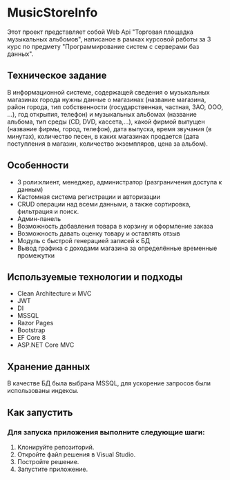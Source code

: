 # MusicStoreInfo
Этот проект представляет собой Web Api "Торговая площадка музыкальных альбомов", написаное в рамках курсовой работы за 3 курс по предмету "Программирование систем с серверами баз данных". 

## Техническое задание
В информационной системе, содержащей сведения о музыкальных магазинах города нужны данные о магазинах (название магазина, район города, тип собственности (государственная, частная, ЗАО, ООО, …), год открытия, телефон) и музыкальных альбомах (название альбома, тип среды (CD, DVD, кассета,…), какой фирмой выпущен (название фирмы, город, телефон), дата выпуска, время звучания (в минутах), количество песен, в каких магазинах продается (дата поступления в магазин, количество экземпляров, цена за альбом). 

## Особенности
- 3 роли:клиент, менеджер, администратор (разграничения доступа к данным)
- Кастомная система регистрации и авторизации
- CRUD операции над всеми данными, а также сортировка, фильтрация и поиск.
- Админ-панель
- Возможность добавления товара в корзину и оформление заказа
- Возможность давать оценку товару и оставлять отзыв
- Модуль с быстрой генерацией записей к БД
- Вывод графика с доходами магазина за определённые временные промежутки

## Используемые технологии и подходы
- Clean Architecture и MVC
- JWT
- DI
- MSSQL
- Razor Pages
- Bootstrap
- EF Core 8
- ASP.NET Core MVC

## Хранение данных
В качестве БД была выбрана MSSQL, для ускорение запросов были использованы индексы.

## Как запустить
### Для запуска приложения выполните следующие шаги:

1. Клонируйте репозиторий.
2. Откройте файл решения в Visual Studio.
3. Постройте решение.
4. Запустите приложение.
